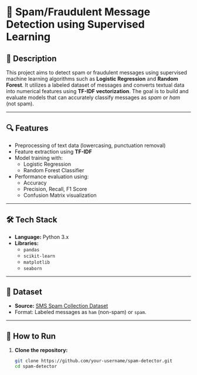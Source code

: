 # 📩 Spam/Fraudulent Message Detection using Supervised Learning

## 📝 Description

This project aims to detect spam or fraudulent messages using supervised machine learning algorithms such as **Logistic Regression** and **Random Forest**. It utilizes a labeled dataset of messages and converts textual data into numerical features using **TF-IDF vectorization**. The goal is to build and evaluate models that can accurately classify messages as *spam* or *ham* (not spam).

---

## 🔍 Features

- Preprocessing of text data (lowercasing, punctuation removal)
- Feature extraction using **TF-IDF**
- Model training with:
  - Logistic Regression
  - Random Forest Classifier
- Performance evaluation using:
  - Accuracy
  - Precision, Recall, F1 Score
  - Confusion Matrix visualization

---

## 🛠️ Tech Stack

- **Language:** Python 3.x  
- **Libraries:**
  - `pandas`
  - `scikit-learn`
  - `matplotlib`
  - `seaborn`

---

## 📁 Dataset

- **Source:** [SMS Spam Collection Dataset](https://www.kaggle.com/datasets/uciml/sms-spam-collection-dataset)
- Format: Labeled messages as `ham` (non-spam) or `spam`.

---

## 🚀 How to Run

1. **Clone the repository:**
   ```bash
   git clone https://github.com/your-username/spam-detector.git
   cd spam-detector
